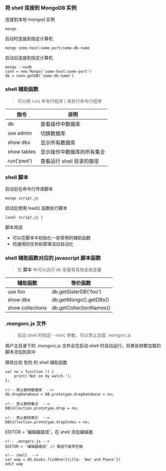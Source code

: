 ### 将 shell 连接到 MongoDB 实例

连接到本地 mongod 实例

    mongo

启动时连接到指定计算机

    mongo some-host:some-port/some-db-name

启动后连接到指定计算机

    mongo --nodb
    conn = new Mongo('some-host:some-port')
    db = conn.getDB('some-db-name')

### shell 辅助函数

> 可以用 run( 命令行程序 ) 来执行命令行程序

| 指令                 | 说明               |
|--------------------|------------------|
| db                 | 查看操作中数据库         |
| use admin          | 切换数据库            |
| show dbs           | 显示所有数据库          |
| show tables        | 显示操作中数据库的所有集合    |
| run('pwd')         | 查看运行 shell 目录的路径 |

### shell 脚本

启动前在命令行传递脚本

    mongo script.js

启动后使用 load() 函数执行脚本

    load( script.js )

脚本用途

- 可以在脚本中初始化一些常用的辅助函数
- 将通用的任务和管理活动自动化

### shell 辅助函数对应的 javascript 脚本函数

> 在 **脚本** 中可以访问 db 变量等其他全局变量

| 辅助函数             | 等价函数                    |
|------------------|-------------------------|
| use foo          | db.getSisterDB('foo')   |
| show dbs         | db.getMongo().getDBs()  |
| show collections | db.getCollectionNames() |

### .mongorc.js 文件

> 启动 shell 时指定 --norc 参数，可以禁止加载 .mongorc.js

用户主目录下的 .mongorc.js 文件会在启动 shell 时自动运行，将某些频繁加载的脚本添加到其中

移除比较 危险 的 shell 辅助函数

    var no = function () {
        print('Not on my watch.');
    };

    <!-- 禁止删除数据库  -->
    db.dropDatabase = DB.prototype.dropDatabase = no;

    <!-- 禁止删除集合  -->
    DBCollection.prototype.drop = no;

    <!-- 禁止删除索引  -->
    DBCollection.prototype.dropIndex = no;

EDITOR = '编辑器路径'，在 shell 添加编辑器

    <!-- .mongorc.js -->
    EDITOR = '编辑器路径' // 路径不能带空格

    <!-- shell  -->
    var wap = db.books.findOne({title: 'War and Peace'})
    edit wap